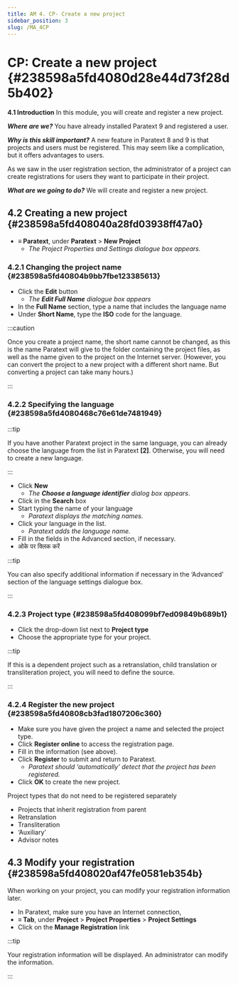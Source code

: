```yaml
---
title: AM 4. CP- Create a new project
sidebar_position: 3
slug: /MA_4CP
---
```


# **CP: Create a new project** {#238598a5fd4080d28e44d73f28d5b402}

**4.1 Introduction** In this module, you will create and register a new project.

_**Where are we?**_  You have already installed Paratext 9 and registered a user.

_**Why is this skill important?**_  A new feature in Paratext 8 and 9 is that projects and users must be registered. This may seem like a complication, but it offers advantages to users.

As we saw in the user registration section, the administrator of a project can create registrations for users they want to participate in their project.

_**What are we going to do?**_  We will create and register a new project.

## **4.2 Creating a new project** {#238598a5fd408040a28fd03938ff47a0}

- **≡ Paratext**, under **Paratext** &gt; **New Project**
    - _The Project Properties and Settings dialogue box appears._

### **4.2.1 Changing the project name** {#238598a5fd40804b9bb7fbe123385613}

- Click the **Edit** button
    - _The_ _**Edit Full Name**_ _dialogue box appears_
- In the **Full Name** section, type a name that includes the language name
- Under **Short Name**, type the **ISO** code for the language.

:::caution

Once you create a project name, the short name cannot be changed, as this is the name Paratext will give to the folder containing the project files, as well as the name given to the project on the Internet server. (However, you can convert the project to a new project with a different short name. But converting a project can take many hours.)

:::

### **4.2.2 Specifying the language** {#238598a5fd4080468c76e61de7481949}

:::tip

If you have another Paratext project in the same language, you can already choose the language from the list in Paratext **[2]**. Otherwise, you will need to create a new language.

:::

- Click **New**
    - _The_ _**Choose a language identifier**_ _dialog box appears_.
- Click in the **Search** box
- Start typing the name of your language
    - _Paratext displays the matching names._
- Click your language in the list.
    - _Paratext adds the language name._
- Fill in the fields in the Advanced section, if necessary.
- ओके पर क्लिक करें

:::tip

You can also specify additional information if necessary in the ‘Advanced’ section of the language settings dialogue box.

:::

### **4.2.3 Project type** {#238598a5fd408099bf7ed09849b689b1}

- Click the drop-down list next to **Project type**
- Choose the appropriate type for your project.

:::tip

If this is a dependent project such as a retranslation, child translation or transliteration project, you will need to define the source.

:::

### **4.2.4 Register the new project** {#238598a5fd40808cb3fad1807206c360}

- Make sure you have given the project a name and selected the project type.
- Click **Register online** to access the registration page.
- Fill in the information (see above).
- Click **Register** to submit and return to Paratext.
    - _Paratext should ‘automatically’ detect that the project has been registered._
- Click **OK** to create the new project.

Project types that do not need to be registered separately

- Projects that inherit registration from parent
- Retranslation
- Transliteration
- ‘Auxiliary’
- Advisor notes

## **4.3 Modify your registration** {#238598a5fd408020af47fe0581eb354b}

When working on your project, you can modify your registration information later.

- In Paratext, make sure you have an Internet connection,
- **≡ Tab**, under **Project** &gt; **Project Properties** &gt; **Project Settings**
- Click on the **Manage Registration** link

:::tip

Your registration information will be displayed. An administrator can modify the information.

:::



